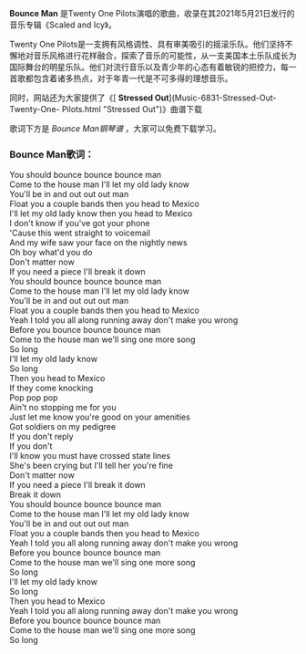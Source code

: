 

**Bounce Man** 是Twenty One Pilots演唱的歌曲，收录在其2021年5月21日发行的音乐专辑《Scaled and Icy》。

Twenty One
Pilots是一支拥有风格调性、具有审美吸引的摇滚乐队。他们坚持不懈地对音乐风格进行花样融合，探索了音乐的可能性，从一支美国本土乐队成长为国际舞台的明星乐队。他们对流行音乐以及青少年的心态有着敏锐的把控力，每一首歌都包含着诸多热点，对于年青一代是不可多得的理想音乐。

同时，网站还为大家提供了《[ **Stressed Out**](Music-6831-Stressed-Out-Twenty-One-
Pilots.html "Stressed Out")》曲谱下载

歌词下方是 _Bounce Man钢琴谱_ ，大家可以免费下载学习。

### Bounce Man歌词：

You should bounce bounce bounce man  
Come to the house man I'll let my old lady know  
You'll be in and out out out man  
Float you a couple bands then you head to Mexico  
I'll let my old lady know then you head to Mexico  
I don't know if you've got your phone  
'Cause this went straight to voicemail  
And my wife saw your face on the nightly news  
Oh boy what'd you do  
Don't matter now  
If you need a piece I'll break it down  
You should bounce bounce bounce man  
Come to the house man I'll let my old lady know  
You'll be in and out out out man  
Float you a couple bands then you head to Mexico  
Yeah I told you all along running away don't make you wrong  
Before you bounce bounce bounce man  
Come to the house man we'll sing one more song  
So long  
I'll let my old lady know  
So long  
Then you head to Mexico  
If they come knocking  
Pop pop pop  
Ain't no stopping me for you  
Just let me know you're good on your amenities  
Got soldiers on my pedigree  
If you don't reply  
If you don't  
I'll know you must have crossed state lines  
She's been crying but I'll tell her you're fine  
Don't matter now  
If you need a piece I'll break it down  
Break it down  
You should bounce bounce bounce man  
Come to the house man I'll let my old lady know  
You'll be in and out out out man  
Float you a couple bands then you head to Mexico  
Yeah I told you all along running away don't make you wrong  
Before you bounce bounce bounce man  
Come to the house man we'll sing one more song  
So long  
I'll let my old lady know  
So long  
Then you head to Mexico  
Yeah I told you all along running away don't make you wrong  
Before you bounce bounce bounce man  
Come to the house man we'll sing one more song  
So long

